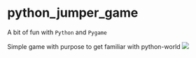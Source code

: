 # python_jumper_game
A bit of fun with `Python` and `Pygame`

Simple game with purpose to get familiar with python-world
![](https://media.giphy.com/media/Ifs0R93HWSkahTG9VK/giphy.gif)
